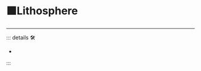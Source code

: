 # 🟩<ekos>Lithosphere</ekos>

---

<!-- =================================================== -->
<!-- =================================================== -->
<!-- =================================================== -->
<!-- =================================================== -->
<!-- =================================================== -->
::: details 🛠

-

:::
